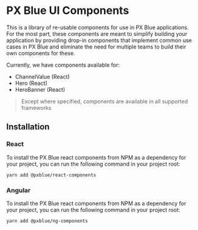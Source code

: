 # PX Blue UI Components
This is a library of re-usable components for use in PX Blue applications. For the most part, these components are meant to simplify building your application by providing drop-in components that implement common use cases in PX Blue and eliminate the need for multiple teams to build their own components for these.

Currently, we have components available for:
* ChannelValue (React)
* Hero (React)
* HeroBanner (React)

> Except where specified, components are available in all supported frameworks

## Installation
### React
To install the PX Blue react components from NPM as a dependency for your project, you can run the following command in your project root:
```
yarn add @pxblue/react-components
```
### Angular
To install the PX Blue react components from NPM as a dependency for your project, you can run the following command in your project root:
```
yarn add @pxblue/ng-components
```
